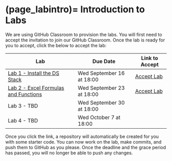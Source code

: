 (page_labintro)=
Introduction to Labs
=======================

We are using GitHub Classroom to provision the labs. 
You will first need to accept the invitation to join our GitHub Classroom.
Once the lab is ready for you to accept, click the below to accept the lab:

| Lab                          | Due Date                            | Link to Accept                                        |
|------------------------------|-------------------------------------|-------------------------------------------------------|
| [Lab 1 - Install the DS Stack](lab1) | Wed September 16 at 18:00           | [Accept Lab](https://classroom.github.com/a/awEYuZTH) |
| [Lab 2 - Excel Formulas and Functions](lab2) | Wed September 23 at 18:00           | [Accept Lab](https://classroom.github.com/a/yo3uBbEL)                                        |
| Lab 3 - TBD                  | Wed September 30 at 18:00           | [](https://classroom.github.com/a/drYYru1U)                                        |
| Lab 4 - TBD                  | Wed October 7 at 18:00              | []()                                        |

Once you click the link, a repository will automatically be created for you with some starter code.
You can now work on the lab, make commits, and push them to GitHub as you please. 
Once the deadline and the grace period has passed, you will no longer be able to push any changes.